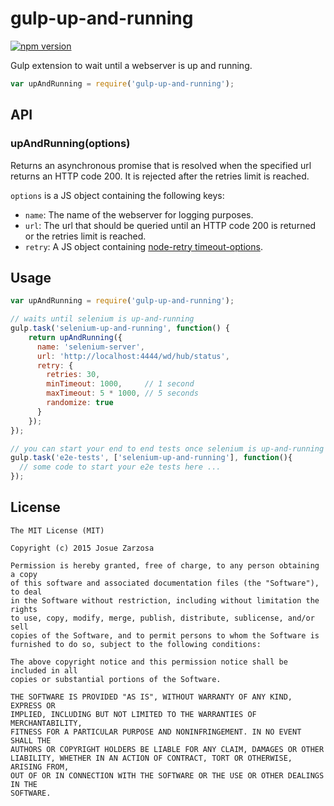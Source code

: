 # gulp-up-and-running
[![npm version](https://badge.fury.io/js/gulp-up-and-running.svg)](https://badge.fury.io/js/gulp-up-and-running)

Gulp extension to wait until a webserver is up and running.

```javascript
var upAndRunning = require('gulp-up-and-running');
```

## API

### upAndRunning(options)
Returns an asynchronous promise that is resolved when the specified url returns an HTTP code 200. It is rejected after the retries limit is reached.

`options` is a JS object containing the following keys:
* `name`: The name of the webserver for logging purposes.
* `url`: The url that should be queried until an HTTP code 200 is returned or the retries limit is reached.
* `retry`: A JS object containing [node-retry timeout-options](https://github.com/tim-kos/node-retry/tree/0.6.0#retrytimeoutsoptions).

## Usage
```javascript
var upAndRunning = require('gulp-up-and-running');

// waits until selenium is up-and-running
gulp.task('selenium-up-and-running', function() {
    return upAndRunning({
      name: 'selenium-server',
      url: 'http://localhost:4444/wd/hub/status',
      retry: {
        retries: 30,
        minTimeout: 1000,     // 1 second
        maxTimeout: 5 * 1000, // 5 seconds
        randomize: true
      }
    });
});

// you can start your end to end tests once selenium is up-and-running
gulp.task('e2e-tests', ['selenium-up-and-running'], function(){ 
  // some code to start your e2e tests here ...
});
```

License
-------

````
The MIT License (MIT)

Copyright (c) 2015 Josue Zarzosa

Permission is hereby granted, free of charge, to any person obtaining a copy
of this software and associated documentation files (the "Software"), to deal
in the Software without restriction, including without limitation the rights
to use, copy, modify, merge, publish, distribute, sublicense, and/or sell
copies of the Software, and to permit persons to whom the Software is
furnished to do so, subject to the following conditions:

The above copyright notice and this permission notice shall be included in all
copies or substantial portions of the Software.

THE SOFTWARE IS PROVIDED "AS IS", WITHOUT WARRANTY OF ANY KIND, EXPRESS OR
IMPLIED, INCLUDING BUT NOT LIMITED TO THE WARRANTIES OF MERCHANTABILITY,
FITNESS FOR A PARTICULAR PURPOSE AND NONINFRINGEMENT. IN NO EVENT SHALL THE
AUTHORS OR COPYRIGHT HOLDERS BE LIABLE FOR ANY CLAIM, DAMAGES OR OTHER
LIABILITY, WHETHER IN AN ACTION OF CONTRACT, TORT OR OTHERWISE, ARISING FROM,
OUT OF OR IN CONNECTION WITH THE SOFTWARE OR THE USE OR OTHER DEALINGS IN THE
SOFTWARE.
````
 
